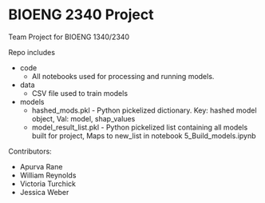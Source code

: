 # BIOENG 2340 Project

Team Project for BIOENG 1340/2340 

Repo includes 
- code
    - All notebooks used for processing and running models. 
- data
    - CSV file used to train models
- models
    - hashed_mods.pkl - Python pickelized dictionary. Key: hashed model object, Val: model, shap_values
    - model_result_list.pkl - Python pickelized list containing all models built for project, Maps to new_list in notebook 5_Build_models.ipynb

Contributors:
- Apurva Rane
- William Reynolds
- Victoria Turchick
- Jessica Weber
